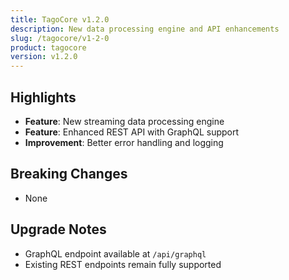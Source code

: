 ```yaml
---
title: TagoCore v1.2.0
description: New data processing engine and API enhancements
slug: /tagocore/v1-2-0
product: tagocore
version: v1.2.0
---
```


## Highlights

- **Feature**: New streaming data processing engine
- **Feature**: Enhanced REST API with GraphQL support
- **Improvement**: Better error handling and logging

## Breaking Changes

- None

## Upgrade Notes

- GraphQL endpoint available at `/api/graphql`
- Existing REST endpoints remain fully supported